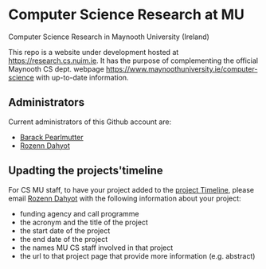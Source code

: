 # Computer Science Research at MU
Computer Science Research in Maynooth University (Ireland)

This repo is a website under development hosted at <a href="https://research.cs.nuim.ie" target="_blank">https://research.cs.nuim.ie</a>.
It has the purpose of  complementing the official Maynooth CS dept. webpage <a href="https://www.maynoothuniversity.ie/computer-science" target="_blank">https://www.maynoothuniversity.ie/computer-science</a>
with up-to-date information. 

## Administrators

Current administrators of this Github account are:
- [Barack Pearlmutter](https://www.maynoothuniversity.ie/faculty-science-engineering/our-people/barak-pearlmutter)
- [Rozenn Dahyot](https://www.maynoothuniversity.ie/faculty-science-engineering/our-people/rozenn-dahyot)

## Upadting the projects'timeline 

For CS MU staff, to have your project added to the [project Timeline](https://research.cs.nuim.ie/MUCSprojects.html), please email [Rozenn Dahyot](https://www.maynoothuniversity.ie/faculty-science-engineering/our-people/rozenn-dahyot) with the following information about your project:
- funding agency and call programme
- the acronym and the title of the project
- the start date of the project
- the end date of the project
- the names MU CS staff involved in that project
- the url to that project page that provide more information (e.g. abstract)
